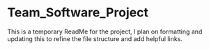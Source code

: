 # Team_Software_Project
This is a temporary ReadMe for the project, 
I plan on formatting and updating this to refine the file structure and add helpful links.
